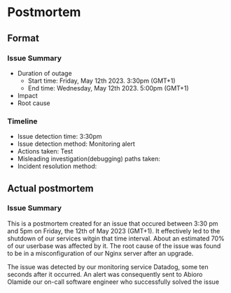 # Postmortem

## Format

### Issue Summary

* Duration of outage
    + Start time: Friday, May 12th 2023. 3:30pm (GMT+1)
    + End time: Wednesday, May 12th 2023. 5:00pm (GMT+1)
* Impact
* Root cause

### Timeline

* Issue detection time: 3:30pm
* Issue detection method: Monitoring alert
* Actions taken: Test
* Misleading investigation(debugging) paths taken:
* Incident resolution method:



## Actual postmortem

### Issue Summary

This is a postmortem created for an issue that occured between 3:30 pm and 5pm on Friday, the 12th of May 2023 (GMT+1). It effectively led to the shutdown of our services witgin that time interval. About an estimated 70% of our userbase was affected by it. The root cause of the issue was found to be in a misconfiguration of our Nginx server after an upgrade.

The issue was detected by our monitoring service Datadog, some ten seconds after it occurred. An alert was consequently sent to Abioro Olamide our on-call software engineer who successfully solved the issue


